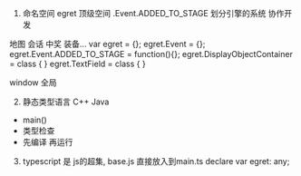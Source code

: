 1. 命名空间
egret 顶级空间
  .Event.ADDED_TO_STAGE 划分引擎的系统 协作开发

地图 会话  中奖 装备...
var egret = {};
egret.Event = {};
egret.Event.ADDED_TO_STAGE = function(){};
egret.DisplayObjectContainer = class {
}
egret.TextField = class {
}

window 全局

2. 静态类型语言 C++ Java
  - main()
  - 类型检查
  - 先编译 再运行

3. typescript 是 js的超集, base.js 直接放入到main.ts
  declare var egret: any;
